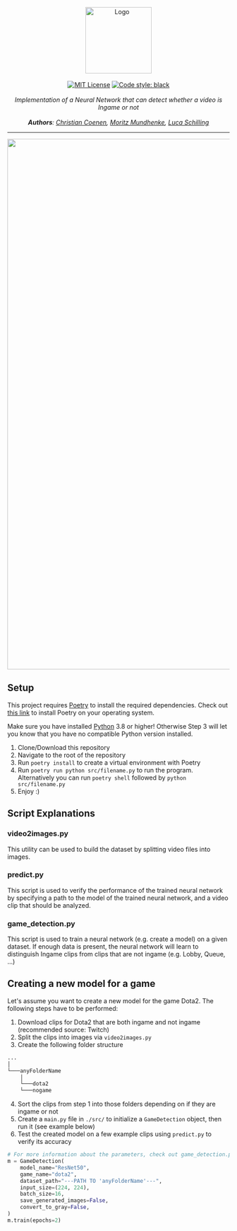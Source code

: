 <p align="center">
    <a href="https://github.com/ContentAutomation"><img src="https://contentautomation.s3.eu-central-1.amazonaws.com/logo.png" alt="Logo" width="150"/></a>
    <br />
    <br />
    <a href="http://choosealicense.com/licenses/mit/"><img src="https://img.shields.io/badge/license-MIT-3C93B4.svg?style=flat" alt="MIT License"></a>
    <a href="https://github.com/psf/black"><img src="https://img.shields.io/badge/code%20style-black-000000.svg" alt="Code style: black"></a>
    <br />
    <br />
    <i>Implementation of a Neural Network that can detect whether a video is Ingame or not </i>
    <br />
<br />
    <i><b>Authors</b>:
        <a href="https://github.com/ChristianCoenen">Christian Coenen</a>,
        <a href="https://github.com/DeadlySurprise">Moritz Mundhenke</a>,
        <a href="https://github.com/lucaSchilling">Luca Schilling </a>
    </i>
</p>
<hr />

<p align="center">
    <img src="https://contentautomation.s3.eu-central-1.amazonaws.com/detect_ingame.png" alt="Ingame Detection" width="1200"/></a>
</p>


## Setup
This project requires [Poetry](https://python-poetry.org/) to install the required dependencies.
Check out [this link](https://python-poetry.org/docs/) to install Poetry on your operating system.

Make sure you have installed [Python](https://www.python.org/downloads/) 3.8 or higher! Otherwise Step 3 will let you know that you have no compatible Python version installed.

1. Clone/Download this repository
2. Navigate to the root of the repository
3. Run ```poetry install``` to create a virtual environment with Poetry
4. Run ```poetry run python src/filename.py``` to run the program. Alternatively you can run ```poetry shell``` followed by ```python src/filename.py```
5. Enjoy :)

## Script Explanations

### video2images.py
This utility can be used to build the dataset by splitting video files into images.

### predict.py
This script is used to verify the performance of the trained neural network 
by specifying a path to the model of the trained neural network,
and a video clip that should be analyzed.

### game_detection.py
This script is used to train a neural network (e.g. create a model) on a given dataset.
If enough data is present, the neural network will learn to distinguish Ingame clips from clips
that are not ingame (e.g. Lobby, Queue, ...)

## Creating a new model for a game
Let's assume you want to create a new model for the game Dota2. The following steps have to be performed:
1. Download clips for Dota2 that are both ingame and not ingame (recommended source: Twitch)
2. Split the clips into images via ```video2images.py```
3. Create the following folder structure
```bash
...
│
└───anyFolderName
    │
    └───dota2
    └───nogame
```
4. Sort the clips from step 1 into those folders depending on if they are ingame or not
5. Create a ```main.py``` file in ```./src/``` to initialize a ```GameDetection``` object, then run it (see example below) 
6. Test the created model on a few example clips using ```predict.py``` to verify its accuracy
```python
# For more information about the parameters, check out game_detection.py
m = GameDetection(
    model_name="ResNet50",
    game_name="dota2",
    dataset_path="---PATH TO 'anyFolderName'---",
    input_size=(224, 224),
    batch_size=16,
    save_generated_images=False,
    convert_to_gray=False,
)
m.train(epochs=2)
```
